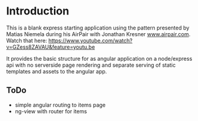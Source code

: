 Introduction
============

This is a blank express starting application using the pattern presented by Matias Niemela during his AirPair with Jonathan Kresner www.airpair.com. Watch that here: https://www.youtube.com/watch?v=GZess8ZAVAU&feature=youtu.be 

It provides the basic structure for as angular application on a node/express api with no serverside page rendering and separate serving of static templates and assets to the angular app.


ToDo
----
 - simple angular routing to items page
 - ng-view with router for items